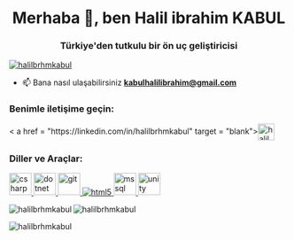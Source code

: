 <h1 align="center">Merhaba 👋, ben Halil ibrahim KABUL</h1>
<h3 align="center">Türkiye'den tutkulu bir ön uç geliştiricisi</h3>

<p align="left"> <a href ="https://github.com/ryo-ma/github-profile-trophy"><img src="https://github-profile-trophy.vercel.app/?username=halilbrhmkabul" alt="halilbrhmkabul" /></a> </p>

- 📫 Bana nasıl ulaşabilirsiniz **kabulhalilibrahim@gmail.com**

<h3 align="left">Benimle iletişime geçin:</h3>
<p align="left">
< a href = "https://linkedin.com/in/halilbrhmkabul" target = "blank"><img align = "center" src = "https://raw.githubusercontent.com/rahuldkjain/github-profile-readme-generator/master/src/images/icons/Social/linked-in-alt.svg" alt = "halilbrhmkabul" height = "30" genişlik = "40" /></a >
</p>

<h3 align="left">Diller ve Araçlar:</h3>
<p align = "left"> <a href = "https://www.w3schools.com/cs/" target = "_blank" rel = "noreferrer"> <img src = "https://raw.githubusercontent. com/devicons/devicon/master/icons/csharp/csharp-original.svg" alt = "csharp" width = "40" height = "40"/> </a> <a href = "https://dotnet. microsoft.com/" target = "_blank" rel = "noreferrer"> <img src = "https://raw.githubusercontent.com/devicons/devicon/master/icons/dot-net/dot-net-original-wordmark .svg" alt = "dotnet" width = "40" height = "40"/> </a> <a href = "https://git-scm.com/" target = "_blank" rel = "noreferrer"> <img src = "https://www.vectorlogo.zone/logos/git-scm/git-scm-icon.svg" alt = "git" width= "40" yükseklik = "40"/> </a> <a href = "https://www.w3.org/html/" target = "_blank" rel = "noreferrer"> <img src = "https: //raw.githubusercontent.com/devicons/devicon/master/icons/html5/html5-original-wordmark.svg" alt = "html5" genişlik = "40" yükseklik = "40"/> </a> <a href ="https://www.microsoft.com/en-us/sql-server" target = "_blank" rel = "noreferrer"> <img src = "https://www.svgrepo.com/show/303229/ microsoft-sql-sunucu-logosu.svg" alt = "mssql" width = "40" height = "40"/> </a> <a href = "https://unity.com/" target = "_blank" rel = "noreferrer"> <img src = "https://www.vectorlogo.zone/logos/unity3d/unity3d-icon.svg" alt = "unity" width = "40" height = "40"/> </a> </p>

<p><img align = "left" src = "https://github-readme-stats.vercel.app/api/top-langs?username=halilbrhmkabul&show_icons=true&locale=en&layout=compact" alt = "halilbrhmkabul" /> </p>

<p> <img align = "center" src = "https://github-readme-stats.vercel.app/api?username=halilbrhmkabul&show_icons=true&locale=en" alt = "halilbrhmkabul" /> </p>

<p><img align = "center" src = "https://github-readme-streak-stats.herokuapp.com/?user=halilbrhmkabul&" alt = "halilbrhmkabul" /></p>
